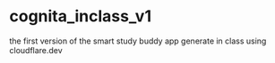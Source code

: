 # cognita_inclass_v1
the first version of the smart study buddy app generate in class using cloudflare.dev
